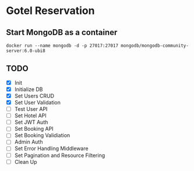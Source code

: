 # Gotel Reservation

## Start MongoDB as a container
`docker run --name mongodb -d -p 27017:27017 mongodb/mongodb-community-server:6.0-ubi8`

## TODO

- [x] Init
- [x] Initialize DB
- [x] Set Users CRUD
- [x] Set User Validation
- [ ] Test User API
- [ ] Set Hotel API
- [ ] Set JWT Auth
- [ ] Set Booking API
- [ ] Set Booking Validiation
- [ ] Admin Auth
- [ ] Set Error Handling Middleware
- [ ] Set Pagination and Resource Filtering
- [ ] Clean Up